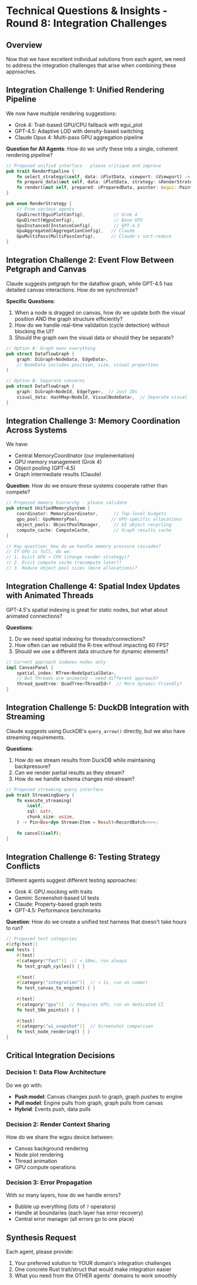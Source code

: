 # Technical Questions & Insights - Round 8: Integration Challenges

## Overview
Now that we have excellent individual solutions from each agent, we need to address the integration challenges that arise when combining these approaches.

## Integration Challenge 1: Unified Rendering Pipeline

We now have multiple rendering suggestions:
- Grok 4: Trait-based GPU/CPU fallback with egui_plot
- GPT-4.5: Adaptive LOD with density-based switching
- Claude Opus 4: Multi-pass GPU aggregation pipeline

**Question for All Agents**: How do we unify these into a single, coherent rendering pipeline?

```rust
// Proposed unified interface - please critique and improve
pub trait RenderPipeline {
    fn select_strategy(&self, data: &PlotData, viewport: &Viewport) -> RenderStrategy;
    fn prepare_data(&mut self, data: &PlotData, strategy: &RenderStrategy) -> PreparedData;
    fn render(&mut self, prepared: &PreparedData, painter: &egui::Painter) -> Result<()>;
}

pub enum RenderStrategy {
    // From various agents
    CpuDirect(EguiPlotConfig),           // Grok 4
    GpuDirect(WgpuConfig),               // Base GPU
    GpuInstanced(InstanceConfig),        // GPT-4.5
    GpuAggregated(AggregationConfig),   // Claude
    GpuMultiPass(MultiPassConfig),      // Claude's sort-reduce
}
```

## Integration Challenge 2: Event Flow Between Petgraph and Canvas

Claude suggests petgraph for the dataflow graph, while GPT-4.5 has detailed canvas interactions. How do we synchronize?

**Specific Questions**:
1. When a node is dragged on canvas, how do we update both the visual position AND the graph structure efficiently?
2. How do we handle real-time validation (cycle detection) without blocking the UI?
3. Should the graph own the visual data or should they be separate?

```rust
// Option A: Graph owns everything
pub struct DataflowGraph {
    graph: DiGraph<NodeData, EdgeData>,
    // NodeData includes position, size, visual properties
}

// Option B: Separate concerns
pub struct DataflowGraph {
    graph: DiGraph<NodeId, EdgeType>,  // Just IDs
    visual_data: HashMap<NodeId, VisualNodeData>,  // Separate visual
}
```

## Integration Challenge 3: Memory Coordination Across Systems

We have:
- Central MemoryCoordinator (our implementation)
- GPU memory management (Grok 4)
- Object pooling (GPT-4.5)
- Graph intermediate results (Claude)

**Question**: How do we ensure these systems cooperate rather than compete?

```rust
// Proposed memory hierarchy - please validate
pub struct UnifiedMemorySystem {
    coordinator: MemoryCoordinator,      // Top-level budgets
    gpu_pool: GpuMemoryPool,            // GPU-specific allocations
    object_pools: ObjectPoolManager,     // UI object recycling
    compute_cache: ComputeCache,         // Graph results cache
}

// Key question: How do we handle memory pressure cascades?
// If GPU is full, do we:
// 1. Evict GPU → CPU (change render strategy)?
// 2. Evict compute cache (recompute later)?
// 3. Reduce object pool sizes (more allocations)?
```

## Integration Challenge 4: Spatial Index Updates with Animated Threads

GPT-4.5's spatial indexing is great for static nodes, but what about animated connections?

**Questions**:
1. Do we need spatial indexing for threads/connections?
2. How often can we rebuild the R-tree without impacting 60 FPS?
3. Should we use a different data structure for dynamic elements?

```rust
// Current approach indexes nodes only
impl CanvasPanel {
    spatial_index: RTree<NodeSpatialData>,
    // But threads are animated - need different approach?
    thread_quadtree: QuadTree<ThreadId>?  // More dynamic-friendly?
}
```

## Integration Challenge 5: DuckDB Integration with Streaming

Claude suggests using DuckDB's `query_arrow()` directly, but we also have streaming requirements.

**Questions**:
1. How do we stream results from DuckDB while maintaining backpressure?
2. Can we render partial results as they stream?
3. How do we handle schema changes mid-stream?

```rust
// Proposed streaming query interface
pub trait StreamingQuery {
    fn execute_streaming(
        &self, 
        sql: &str,
        chunk_size: usize,
    ) -> Pin<Box<dyn Stream<Item = Result<RecordBatch>>>>;
    
    fn cancel(&self);
}
```

## Integration Challenge 6: Testing Strategy Conflicts

Different agents suggest different testing approaches:
- Grok 4: GPU mocking with traits
- Gemini: Screenshot-based UI tests
- Claude: Property-based graph tests
- GPT-4.5: Performance benchmarks

**Question**: How do we create a unified test harness that doesn't take hours to run?

```rust
// Proposed test categories
#[cfg(test)]
mod tests {
    #[test] 
    #[category("fast")]  // < 10ms, run always
    fn test_graph_cycles() { }
    
    #[test]
    #[category("integration")]  // < 1s, run on commit
    fn test_canvas_to_engine() { }
    
    #[test]
    #[category("gpu")]  // Requires GPU, run on dedicated CI
    fn test_50m_points() { }
    
    #[test]
    #[category("ui_snapshot")]  // Screenshot comparison
    fn test_node_rendering() { }
}
```

## Critical Integration Decisions

### Decision 1: Data Flow Architecture
Do we go with:
- **Push model**: Canvas changes push to graph, graph pushes to engine
- **Pull model**: Engine pulls from graph, graph pulls from canvas  
- **Hybrid**: Events push, data pulls

### Decision 2: Render Context Sharing
How do we share the wgpu device between:
- Canvas background rendering
- Node plot rendering  
- Thread animation
- GPU compute operations

### Decision 3: Error Propagation
With so many layers, how do we handle errors?
- Bubble up everything (lots of `?` operators)
- Handle at boundaries (each layer has error recovery)
- Central error manager (all errors go to one place)

## Synthesis Request

Each agent, please provide:
1. Your preferred solution to YOUR domain's integration challenges
2. One concrete Rust trait/struct that would make integration easier
3. What you need from the OTHER agents' domains to work smoothly 